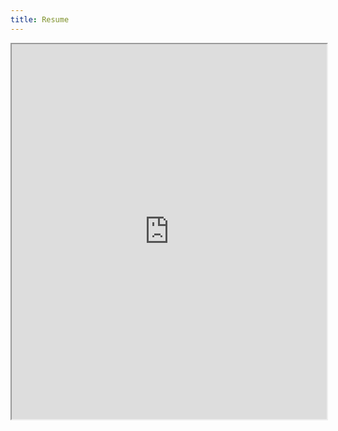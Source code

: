 ```yaml
---
title: Resume
---
```


<iframe src="https://drive.google.com/file/d/1sXHcj7pobI7VgVzdmlaXB5iITWLU5Udj/preview" width="100%" height="600px"></iframe>
